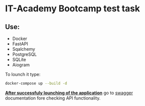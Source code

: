 # IT-Academy Bootcamp test task

## Use:
- Docker
- FastAPI
- Sqalchemy
- PostgreSQL
- SQLite
- Aiogram

To lounch it type:
```bash
docker-compose up --build -d
```

<b><u>After successfuly lounching of the application</u></b> go to [swagger](http://127.0.0.1:8000/swagger) documentation fore checking API functionality.